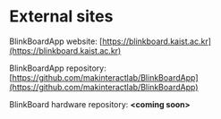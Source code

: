 # External sites

BlinkBoardApp website: [https://blinkboard.kaist.ac.kr](https://blinkboard.kaist.ac.kr)

BlinkBoardApp repository: [https://github.com/makinteractlab/BlinkBoardApp](https://github.com/makinteractlab/BlinkBoardApp)

BlinkBoard hardware repository: **&lt;coming soon&gt;**

